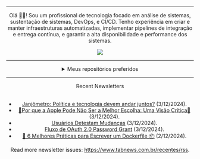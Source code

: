 <div align="center">
<hr>
<p>Olá 👋🏾! Sou um profissional de tecnologia focado em análise de sistemas, sustentação de sistemas, DevOps, e CI/CD. Tenho experiência em criar e manter infraestruturas automatizadas, implementar pipelines de integração e entrega contínua, e garantir a alta disponibilidade e performance dos sistemas.</p>
  <img src="https://media.giphy.com/media/yAGIvCiwPJn5C/giphy.gif">
<hr>
  <details>
  <summary>Meus repositórios preferidos</summary>
  <br />
  Alguns dos meus melhores repositórios:
  <br />
<br />
  <ul><li><a href=https://github.com/KubeNerd/aluratube target="_blank" rel="noopener noreferrer">KubeNerd/aluratube</a> (<b>0</b> ✨ and <b>0</b> 🍴): Aluratube - Desenvolvido durante a imersão React da Alura no final de 2022</li><li><a href=https://github.com/KubeNerd/nlw-ia target="_blank" rel="noopener noreferrer">KubeNerd/nlw-ia</a> (<b>0</b> ✨ and <b>0</b> 🍴): Projeto desenvolvido durante a NLW IA - Usando a API da OPENAI</li><li><a href=https://github.com/KubeNerd/nlw-journey-ia target="_blank" rel="noopener noreferrer">KubeNerd/nlw-journey-ia</a> (<b>0</b> ✨ and <b>0</b> 🍴): NLW IA - Agent de viagens usando python + langchain + GPT</li>
<li>More coming soon :).</li>
</ul>
  </details>
  <hr/>
    <summary>Recent Newsletters</summary>
  <br />
  <ul>
    <li><a href=https://www.tabnews.com.br/sauloFerroMaciel/janjometro-politica-e-tecnologia-devem-andar-juntos target="_blank" rel="noopener noreferrer">Janjômetro: Política e tecnologia devem andar juntos?</a> (3/12/2024).</li><li><a href=https://www.tabnews.com.br/carubbi/por-que-a-apple-pode-nao-ser-a-melhor-escolha-uma-visao-critica target="_blank" rel="noopener noreferrer">📱Por que a Apple Pode Não Ser a Melhor Escolha: Uma Visão Crítica💸</a> (3/12/2024).</li><li><a href=https://www.tabnews.com.br/gustavo73/usuarios-detestam-mudancas target="_blank" rel="noopener noreferrer">Usuários Detestam Mudanças</a> (3/12/2024).</li><li><a href=https://www.tabnews.com.br/ViniciusTeixeira/fluxo-de-oauth-2-0-password-grant target="_blank" rel="noopener noreferrer">Fluxo de OAuth 2.0 Password Grant</a> (3/12/2024).</li><li><a href=https://www.tabnews.com.br/carubbi/6-melhores-praticas-para-escrever-um-dockerfile target="_blank" rel="noopener noreferrer">🐋 6 Melhores Práticas para Escrever um Dockerfile 📦</a> (2/12/2024).</li>
  </ul>
<p>Read more newsletter issues: <a href="https://www.tabnews.com.br/recentes/rss">https://www.tabnews.com.br/recentes/rss</a>.</p>
  </details>
